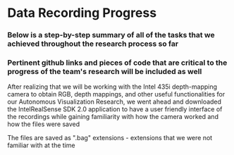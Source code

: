 # Data Recording Progress

### Below is a step-by-step summary of all of the tasks that we achieved throughout the research process so far
### Pertinent github links and pieces of code that are critical to the progress of the team's research will be included as well



After realizing that we will be working with the Intel 435i depth-mapping camera to obtain RGB, depth mappings, and other useful functionalities for our Autonomous Visualization Research, we went ahead and downloaded the IntelRealSense SDK 2.0 application to have a user friendly interface of the recordings while gaining familiarity with how the camera worked and how the files were saved

The files are saved as ".bag" extensions - extensions that we were not familiar with at the time
